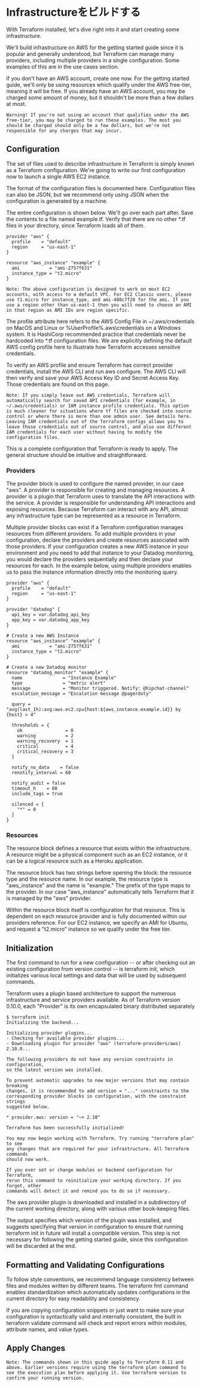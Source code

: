 # Infrastructureをビルドする
With Terraform installed, let's dive right into it and start creating some infrastructure.

We'll build infrastructure on AWS for the getting started guide since it is popular and generally understood, but Terraform can manage many providers, including multiple providers in a single configuration. Some examples of this are in the use cases section.

If you don't have an AWS account, create one now. For the getting started guide, we'll only be using resources which qualify under the AWS free-tier, meaning it will be free. If you already have an AWS account, you may be charged some amount of money, but it shouldn't be more than a few dollars at most.

    Warning! If you're not using an account that qualifies under the AWS free-tier, you may be charged to run these examples. The most you should be charged should only be a few dollars, but we're not responsible for any charges that may incur.

## Configuration
The set of files used to describe infrastructure in Terraform is simply known as a Terraform configuration. We're going to write our first configuration now to launch a single AWS EC2 instance.

The format of the configuration files is documented here. Configuration files can also be JSON, but we recommend only using JSON when the configuration is generated by a machine.

The entire configuration is shown below. We'll go over each part after. Save the contents to a file named example.tf. Verify that there are no other *.tf files in your directory, since Terraform loads all of them.

```
provider "aws" {
  profile    = "default"
  region     = "us-east-1"
}

resource "aws_instance" "example" {
  ami           = "ami-2757f631"
  instance_type = "t2.micro"
}
```

    Note: The above configuration is designed to work on most EC2 accounts, with access to a default VPC. For EC2 Classic users, please use t1.micro for instance_type, and ami-408c7f28 for the ami. If you use a region other than us-east-1 then you will need to choose an AMI in that region as AMI IDs are region specific.

The profile attribute here refers to the AWS Config File in ~/.aws/credentials on MacOS and Linux or %UserProfile%\.aws\credentials on a Windows system. It is HashiCorp recommended practice that credentials never be hardcoded into *.tf configuration files. We are explicitly defining the default AWS config profile here to illustrate how Terraform accesses sensitive credentials.

To verify an AWS profile and ensure Terraform has correct provider credentials, install the AWS CLI and run aws configure. The AWS CLI will then verify and save your AWS Access Key ID and Secret Access Key. Those credentials are found on this page.

    Note: If you simply leave out AWS credentials, Terraform will automatically search for saved API credentials (for example, in ~/.aws/credentials) or IAM instance profile credentials. This option is much cleaner for situations where tf files are checked into source control or where there is more than one admin user. See details here. Leaving IAM credentials out of the Terraform configs allows you to leave those credentials out of source control, and also use different IAM credentials for each user without having to modify the configuration files.

This is a complete configuration that Terraform is ready to apply. The general structure should be intuitive and straightforward.

### Providers
The provider block is used to configure the named provider, in our case "aws". A provider is responsible for creating and managing resources. A provider is a plugin that Terraform uses to translate the API interactions with the service. A provider is responsible for understanding API interactions and exposing resources. Because Terraform can interact with any API, almost any infrastructure type can be represented as a resource in Terraform.

Multiple provider blocks can exist if a Terraform configuration manages resources from different providers. To add multiple providers in your configuration, declare the providers and create resources associated with those providers. If your configuration creates a new AWS instance in your environment and you need to add that instance to your Datadog monitoring, you would declare the providers sequentially and then declare your resources for each. In the example below, using multiple providers enables us to pass the instance information directly into the monitoring query.

```
provider "aws" {
  profile    = "default"
  region     = "us-east-1"
}

provider "datadog" {
  api_key = var.datadog_api_key
  app_key = var.datadog_app_key
}

# Create a new AWS Instance
resource "aws_instance" "example" {
  ami           = "ami-2757f631"
  instance_type = "t2.micro"
}

# Create a new Datadog monitor
resource "datadog_monitor" "example" {
  name               = "Instance Example"
  type               = "metric alert"
  message            = "Monitor triggered. Notify: @hipchat-channel"
  escalation_message = "Escalation message @pagerduty"

  query = "avg(last_1h):avg:aws.ec2.cpu{host:${aws_instance.example.id}} by {host} > 4"

  thresholds = {
    ok                = 0
    warning           = 2
    warning_recovery  = 1
    critical          = 4
    critical_recovery = 3
  }

  notify_no_data    = false
  renotify_interval = 60

  notify_audit = false
  timeout_h    = 60
  include_tags = true

  silenced = {
    "*" = 0
  }
}
```

### Resources
The resource block defines a resource that exists within the infrastructure. A resource might be a physical component such as an EC2 instance, or it can be a logical resource such as a Heroku application.

The resource block has two strings before opening the block: the resource type and the resource name. In our example, the resource type is "aws_instance" and the name is "example." The prefix of the type maps to the provider. In our case "aws_instance" automatically tells Terraform that it is managed by the "aws" provider.

Within the resource block itself is configuration for that resource. This is dependent on each resource provider and is fully documented within our providers reference. For our EC2 instance, we specify an AMI for Ubuntu, and request a "t2.micro" instance so we qualify under the free tier.

## Initialization
The first command to run for a new configuration -- or after checking out an existing configuration from version control -- is terraform init, which initializes various local settings and data that will be used by subsequent commands.

Terraform uses a plugin based architecture to support the numerous infrastructure and service providers available. As of Terraform version 0.10.0, each "Provider" is its own encapsulated binary distributed separately 
```
$ terraform init
Initializing the backend...

Initializing provider plugins...
- Checking for available provider plugins...
- Downloading plugin for provider "aws" (terraform-providers/aws) 2.10.0...

The following providers do not have any version constraints in configuration,
so the latest version was installed.

To prevent automatic upgrades to new major versions that may contain breaking
changes, it is recommended to add version = "..." constraints to the
corresponding provider blocks in configuration, with the constraint strings
suggested below.

* provider.aws: version = "~> 2.10"

Terraform has been successfully initialized!

You may now begin working with Terraform. Try running "terraform plan" to see
any changes that are required for your infrastructure. All Terraform commands
should now work.

If you ever set or change modules or backend configuration for Terraform,
rerun this command to reinitialize your working directory. If you forget, other
commands will detect it and remind you to do so if necessary.
```
The aws provider plugin is downloaded and installed in a subdirectory of the current working directory, along with various other book-keeping files.

The output specifies which version of the plugin was installed, and suggests specifying that version in configuration to ensure that running terraform init in future will install a compatible version. This step is not necessary for following the getting started guide, since this configuration will be discarded at the end.

## Formatting and Validating Configurations
To follow style conventions, we recommend language consistency between files and modules written by different teams. The terraform fmt command enables standardization which automatically updates configurations in the current directory for easy readability and consistency.

If you are copying configuration snippets or just want to make sure your configuration is syntactically valid and internally consistent, the built in terraform validate command will check and report errors within modules, attribute names, and value types.

## Apply Changes

    Note: The commands shown in this guide apply to Terraform 0.11 and above. Earlier versions require using the terraform plan command to see the execution plan before applying it. Use terraform version to confirm your running version.